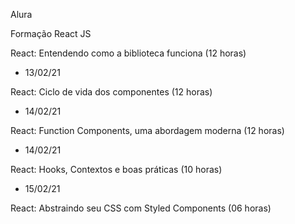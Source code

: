 Alura

Formação React JS</br>

React: Entendendo como a biblioteca funciona (12 horas)
* 13/02/21</br>

React: Ciclo de vida dos componentes (12 horas)
* 14/02/21</br>

React: Function Components, uma abordagem moderna (12 horas)
* 14/02/21</br>

React: Hooks, Contextos e boas práticas (10 horas)
* 15/02/21</br>

React: Abstraindo seu CSS com Styled Components (06 horas)</br>